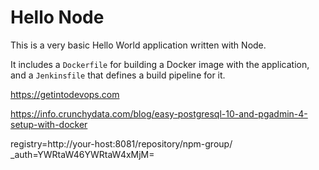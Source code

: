 # Hello Node
This is a very basic Hello World application written with Node.

It includes a `Dockerfile` for building a Docker image with the application, and a `Jenkinsfile` that defines a build pipeline for it.

https://getintodevops.com


https://info.crunchydata.com/blog/easy-postgresql-10-and-pgadmin-4-setup-with-docker


registry=http://your-host:8081/repository/npm-group/
_auth=YWRtaW46YWRtaW4xMjM=
